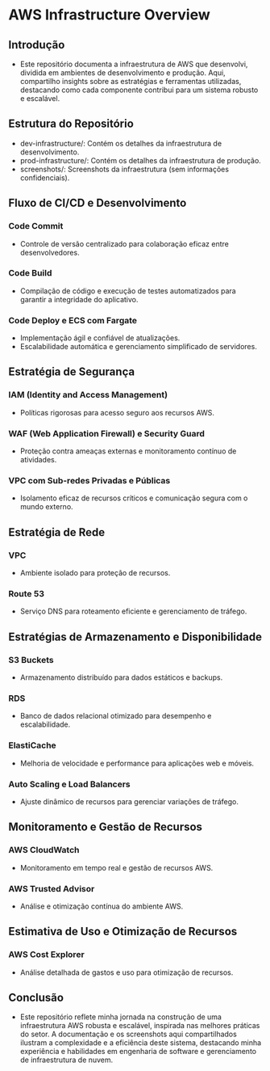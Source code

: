 # AWS Infrastructure Overview
## Introdução
- Este repositório documenta a infraestrutura de AWS que desenvolvi, dividida em ambientes de desenvolvimento e produção. Aqui, compartilho insights sobre as estratégias e ferramentas utilizadas, destacando como cada componente contribui para um sistema robusto e escalável.

## Estrutura do Repositório
- dev-infrastructure/: Contém os detalhes da infraestrutura de desenvolvimento.
- prod-infrastructure/: Contém os detalhes da infraestrutura de produção.
- screenshots/: Screenshots da infraestrutura (sem informações confidenciais).
## Fluxo de CI/CD e Desenvolvimento
### Code Commit
- Controle de versão centralizado para colaboração eficaz entre desenvolvedores.
### Code Build
- Compilação de código e execução de testes automatizados para garantir a integridade do aplicativo.
### Code Deploy e ECS com Fargate
- Implementação ágil e confiável de atualizações.
- Escalabilidade automática e gerenciamento simplificado de servidores.
## Estratégia de Segurança
### IAM (Identity and Access Management)
- Políticas rigorosas para acesso seguro aos recursos AWS.
### WAF (Web Application Firewall) e Security Guard
- Proteção contra ameaças externas e monitoramento contínuo de atividades.
### VPC com Sub-redes Privadas e Públicas
- Isolamento eficaz de recursos críticos e comunicação segura com o mundo externo.
## Estratégia de Rede
### VPC
- Ambiente isolado para proteção de recursos.
### Route 53
- Serviço DNS para roteamento eficiente e gerenciamento de tráfego.
## Estratégias de Armazenamento e Disponibilidade
### S3 Buckets
- Armazenamento distribuído para dados estáticos e backups.
### RDS
- Banco de dados relacional otimizado para desempenho e escalabilidade.
### ElastiCache
- Melhoria de velocidade e performance para aplicações web e móveis.
### Auto Scaling e Load Balancers
- Ajuste dinâmico de recursos para gerenciar variações de tráfego.
## Monitoramento e Gestão de Recursos
### AWS CloudWatch
- Monitoramento em tempo real e gestão de recursos AWS.
### AWS Trusted Advisor
- Análise e otimização contínua do ambiente AWS.
## Estimativa de Uso e Otimização de Recursos
### AWS Cost Explorer
- Análise detalhada de gastos e uso para otimização de recursos.
## Conclusão
- Este repositório reflete minha jornada na construção de uma infraestrutura AWS robusta e escalável, inspirada nas melhores práticas do setor. A documentação e os screenshots aqui compartilhados ilustram a complexidade e a eficiência deste sistema, destacando minha experiência e habilidades em engenharia de software e gerenciamento de infraestrutura de nuvem.
